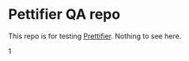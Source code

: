 # Pettifier QA repo

This repo is for testing [Prettifier](https://github.com/kevgo/prettifier).
Nothing to see here.



1

